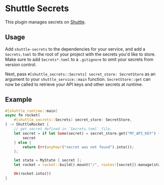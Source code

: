 # Shuttle Secrets

This plugin manages secrets on [Shuttle](https://www.shuttle.rs).

## Usage

Add `shuttle-secrets` to the dependencies for your service, and add a `Secrets.toml` to the root of your project
with the secrets you'd like to store. Make sure to add `Secrets*.toml` to a `.gitignore` to omit your secrets from version control.

Next, pass `#[shuttle_secrets::Secrets] secret_store: SecretStore` as an argument to your `shuttle_service::main` function.
`SecretStore::get` can now be called to retrieve your API keys and other secrets at runtime.

## Example

```rust
#[shuttle_runtime::main]
async fn rocket(
    #[shuttle_secrets::Secrets] secret_store: SecretStore,
) -> ShuttleRocket {
    // get secret defined in `Secrets.toml` file.
    let secret = if let Some(secret) = secret_store.get("MY_API_KEY") {
        secret
    } else {
        return Err(anyhow!("secret was not found").into());
    };

    let state = MyState { secret };
    let rocket = rocket::build().mount("/", routes![secret]).manage(state);

    Ok(rocket.into())
}
```
